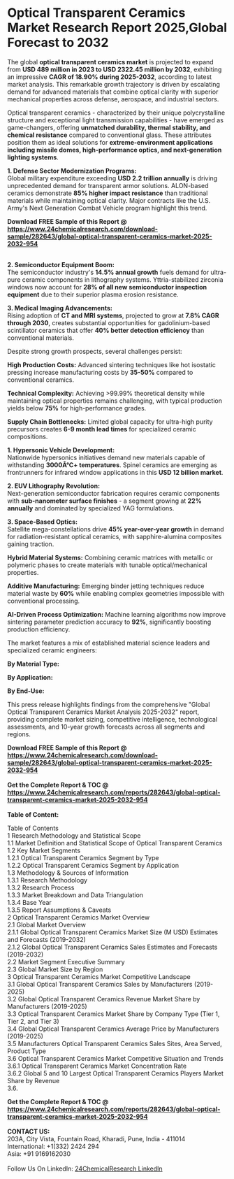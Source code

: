 <h1>Optical Transparent Ceramics Market Research Report 2025,Global Forecast to 2032</h1><p>The global <strong>optical transparent ceramics market</strong> is projected to expand from <strong>USD 489 million in 2023 to USD 2322.45 million by 2032</strong>, exhibiting an impressive <strong>CAGR of 18.90% during 2025-2032</strong>, according to latest market analysis. This remarkable growth trajectory is driven by escalating demand for advanced materials that combine optical clarity with superior mechanical properties across defense, aerospace, and industrial sectors.</p><p>Optical transparent ceramics - characterized by their unique polycrystalline structure and exceptional light transmission capabilities - have emerged as game-changers, offering <strong>unmatched durability, thermal stability, and chemical resistance</strong> compared to conventional glass. These attributes position them as ideal solutions for <strong>extreme-environment applications including missile domes, high-performance optics, and next-generation lighting systems</strong>.</p><p><strong>1. Defense Sector Modernization Programs:</strong><br>
Global military expenditure exceeding <strong>USD 2.2 trillion annually</strong> is driving unprecedented demand for transparent armor solutions. ALON-based ceramics demonstrate <strong>85% higher impact resistance</strong> than traditional materials while maintaining optical clarity. Major contracts like the U.S. Army's Next Generation Combat Vehicle program highlight this trend.</p><div><b>Download FREE Sample of this Report @ 
            <a href="https://www.24chemicalresearch.com/download-sample/282643/global-optical-transparent-ceramics-market-2025-2032-954">
            https://www.24chemicalresearch.com/download-sample/282643/global-optical-transparent-ceramics-market-2025-2032-954</a></b></div><br><p><strong>2. Semiconductor Equipment Boom:</strong><br>
The semiconductor industry's <strong>14.5% annual growth</strong> fuels demand for ultra-pure ceramic components in lithography systems. Yttria-stabilized zirconia windows now account for <strong>28% of all new semiconductor inspection equipment</strong> due to their superior plasma erosion resistance.</p><p><strong>3. Medical Imaging Advancements:</strong><br>
Rising adoption of <strong>CT and MRI systems</strong>, projected to grow at <strong>7.8% CAGR through 2030</strong>, creates substantial opportunities for gadolinium-based scintillator ceramics that offer <strong>40% better detection efficiency</strong> than conventional materials.</p><p>Despite strong growth prospects, several challenges persist:</p><p><strong>High Production Costs:</strong> Advanced sintering techniques like hot isostatic pressing increase manufacturing costs by <strong>35-50%</strong> compared to conventional ceramics.</p><p><strong>Technical Complexity:</strong> Achieving &gt;99.99% theoretical density while maintaining optical properties remains challenging, with typical production yields below <strong>75%</strong> for high-performance grades.</p><p><strong>Supply Chain Bottlenecks:</strong> Limited global capacity for ultra-high purity precursors creates <strong>6-9 month lead times</strong> for specialized ceramic compositions.</p><p><strong>1. Hypersonic Vehicle Development:</strong><br>
Nationwide hypersonics initiatives demand new materials capable of withstanding <strong>3000Â°C+ temperatures</strong>. Spinel ceramics are emerging as frontrunners for infrared window applications in this <strong>USD 12 billion market</strong>.</p><p><strong>2. EUV Lithography Revolution:</strong><br>
Next-generation semiconductor fabrication requires ceramic components with <strong>sub-nanometer surface finishes</strong> - a segment growing at <strong>22% annually</strong> and dominated by specialized YAG formulations.</p><p><strong>3. Space-Based Optics:</strong><br>
Satellite mega-constellations drive <strong>45% year-over-year growth</strong> in demand for radiation-resistant optical ceramics, with sapphire-alumina composites gaining traction.</p><p><strong>Hybrid Material Systems:</strong> Combining ceramic matrices with metallic or polymeric phases to create materials with tunable optical/mechanical properties.</p><p><strong>Additive Manufacturing:</strong> Emerging binder jetting techniques reduce material waste by <strong>60%</strong> while enabling complex geometries impossible with conventional processing.</p><p><strong>AI-Driven Process Optimization:</strong> Machine learning algorithms now improve sintering parameter prediction accuracy to <strong>92%</strong>, significantly boosting production efficiency.</p><p>The market features a mix of established material science leaders and specialized ceramic engineers:</p><p><strong>By Material Type:</strong></p><p><strong>By Application:</strong></p><p><strong>By End-Use:</strong></p><p>This press release highlights findings from the comprehensive "Global Optical Transparent Ceramics Market Analysis 2025-2032" report, providing complete market sizing, competitive intelligence, technological assessments, and 10-year growth forecasts across all segments and regions.</p><div><b>Download FREE Sample of this Report @ 
            <a href="https://www.24chemicalresearch.com/download-sample/282643/global-optical-transparent-ceramics-market-2025-2032-954">
            https://www.24chemicalresearch.com/download-sample/282643/global-optical-transparent-ceramics-market-2025-2032-954</a></b></div><br><div><b>Get the Complete Report & TOC @ 
            <a href="https://www.24chemicalresearch.com/reports/282643/global-optical-transparent-ceramics-market-2025-2032-954">
            https://www.24chemicalresearch.com/reports/282643/global-optical-transparent-ceramics-market-2025-2032-954</a></b></div><br>
            <b>Table of Content:</b><p>Table of Contents<br />
1 Research Methodology and Statistical Scope<br />
1.1 Market Definition and Statistical Scope of Optical Transparent Ceramics<br />
1.2 Key Market Segments<br />
1.2.1 Optical Transparent Ceramics Segment by Type<br />
1.2.2 Optical Transparent Ceramics Segment by Application<br />
1.3 Methodology & Sources of Information<br />
1.3.1 Research Methodology<br />
1.3.2 Research Process<br />
1.3.3 Market Breakdown and Data Triangulation<br />
1.3.4 Base Year<br />
1.3.5 Report Assumptions & Caveats<br />
2 Optical Transparent Ceramics Market Overview<br />
2.1 Global Market Overview<br />
2.1.1 Global Optical Transparent Ceramics Market Size (M USD) Estimates and Forecasts (2019-2032)<br />
2.1.2 Global Optical Transparent Ceramics Sales Estimates and Forecasts (2019-2032)<br />
2.2 Market Segment Executive Summary<br />
2.3 Global Market Size by Region<br />
3 Optical Transparent Ceramics Market Competitive Landscape<br />
3.1 Global Optical Transparent Ceramics Sales by Manufacturers (2019-2025)<br />
3.2 Global Optical Transparent Ceramics Revenue Market Share by Manufacturers (2019-2025)<br />
3.3 Optical Transparent Ceramics Market Share by Company Type (Tier 1, Tier 2, and Tier 3)<br />
3.4 Global Optical Transparent Ceramics Average Price by Manufacturers (2019-2025)<br />
3.5 Manufacturers Optical Transparent Ceramics Sales Sites, Area Served, Product Type<br />
3.6 Optical Transparent Ceramics Market Competitive Situation and Trends<br />
3.6.1 Optical Transparent Ceramics Market Concentration Rate<br />
3.6.2 Global 5 and 10 Largest Optical Transparent Ceramics Players Market Share by Revenue<br />
3.6.</p><div><b>Get the Complete Report & TOC @ 
            <a href="https://www.24chemicalresearch.com/reports/282643/global-optical-transparent-ceramics-market-2025-2032-954">
            https://www.24chemicalresearch.com/reports/282643/global-optical-transparent-ceramics-market-2025-2032-954</a></b></div><br><b>CONTACT US:</b><br>
            203A, City Vista, Fountain Road, Kharadi, Pune, India - 411014<br>
            International: +1(332) 2424 294<br>
            Asia: +91 9169162030 <br><br>
            Follow Us On LinkedIn: <a href="https://www.linkedin.com/company/24chemicalresearch/">24ChemicalResearch LinkedIn</a>
